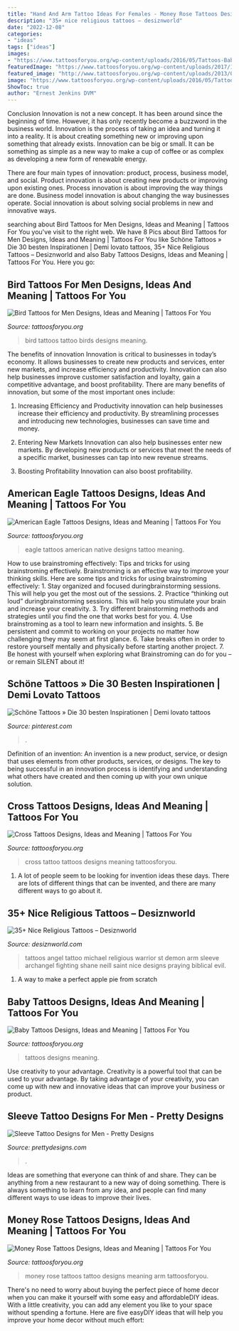 ```yaml
---
title: "Hand And Arm Tattoo Ideas For Females - Money Rose Tattoos Designs, Ideas And Meaning"
description: "35+ nice religious tattoos – desiznworld"
date: "2022-12-08"
categories:
- "ideas"
tags: ["ideas"]
images:
- "https://www.tattoosforyou.org/wp-content/uploads/2016/05/Tattoos-Baby.jpg"
featuredImage: "https://www.tattoosforyou.org/wp-content/uploads/2017/10/Birds-Tattoo-for-Men.jpg"
featured_image: "http://www.tattoosforyou.org/wp-content/uploads/2013/09/Tattoo-Cross-568x1024.jpg"
image: "https://www.tattoosforyou.org/wp-content/uploads/2016/05/Tattoos-Baby.jpg"
ShowToc: true
author: "Ernest Jenkins DVM"
---
```



Conclusion
Innovation is not a new concept. It has been around since the beginning of time. However, it has only recently become a buzzword in the business world.
Innovation is the process of taking an idea and turning it into a reality. It is about creating something new or improving upon something that already exists. Innovation can be big or small. It can be something as simple as a new way to make a cup of coffee or as complex as developing a new form of renewable energy.

There are four main types of innovation: product, process, business model, and social. Product innovation is about creating new products or improving upon existing ones. Process innovation is about improving the way things are done. Business model innovation is about changing the way businesses operate. Social innovation is about solving social problems in new and innovative ways.

	

		
searching about Bird Tattoos for Men Designs, Ideas and Meaning | Tattoos For You you've visit to the right web. We have 8 Pics about Bird Tattoos for Men Designs, Ideas and Meaning | Tattoos For You like Schöne Tattoos » Die 30 besten Inspirationen | Demi lovato tattoos, 35+ Nice Religious Tattoos – Desiznworld and also Baby Tattoos Designs, Ideas and Meaning | Tattoos For You. Here you go:
		
    
## Bird Tattoos For Men Designs, Ideas And Meaning | Tattoos For You

<img loading=lazy src="https://www.tattoosforyou.org/wp-content/uploads/2017/10/Birds-Tattoo-for-Men.jpg" onerror="this.onerror=null;this.src='https://tse1.mm.bing.net/th?id=OIP.7ZGlIjqjoyNioxBQ7iKGBAHaJ3&amp;pid=15.1';" alt="Bird Tattoos for Men Designs, Ideas and Meaning | Tattoos For You">

_Source: tattoosforyou.org_

>bird tattoos tattoo birds designs meaning. 

	

The benefits of innovation
Innovation is critical to businesses in today’s economy. It allows businesses to create new products and services, enter new markets, and increase efficiency and productivity. Innovation can also help businesses improve customer satisfaction and loyalty, gain a competitive advantage, and boost profitability.
There are many benefits of innovation, but some of the most important ones include:

1. Increasing Efficiency and Productivity
innovation can help businesses increase their efficiency and productivity. By streamlining processes and introducing new technologies, businesses can save time and money.

2. Entering New Markets
Innovation can also help businesses enter new markets. By developing new products or services that meet the needs of a specific market, businesses can tap into new revenue streams.

3. Boosting Profitability
Innovation can also boost profitability.

    
## American Eagle Tattoos Designs, Ideas And Meaning | Tattoos For You

<img loading=lazy src="http://www.tattoosforyou.org/wp-content/uploads/2016/03/Native-American-Eagle-Tattoos.jpg" onerror="this.onerror=null;this.src='https://tse2.mm.bing.net/th?id=OIP.2ETwrezi0kKlUqg_w5hxQwHaL5&amp;pid=15.1';" alt="American Eagle Tattoos Designs, Ideas and Meaning | Tattoos For You">

_Source: tattoosforyou.org_

>eagle tattoos american native designs tattoo meaning. 

	

How to use brainstroming effectively: Tips and tricks for using brainstroming effectively.
Brainstroming is an effective way to improve your thinking skills. Here are some tips and tricks for using brainstroming effectively: 1. Stay organized and focused duringbrainstorming sessions. This will help you get the most out of the sessions. 2. Practice “thinking out loud” duringbrainstorming sessions. This will help you stimulate your brain and increase your creativity. 3. Try different brainstorming methods and strategies until you find the one that works best for you. 4. Use brainstroming as a tool to learn new information and insights. 5. Be persistent and commit to working on your projects no matter how challenging they may seem at first glance. 6. Take breaks often in order to restore yourself mentally and physically before starting another project. 7. Be honest with yourself when exploring what Brainstroming can do for you – or remain SILENT about it!

    
## Schöne Tattoos » Die 30 Besten Inspirationen | Demi Lovato Tattoos

<img loading=lazy src="https://i.pinimg.com/736x/f4/96/17/f49617a76b1ca912c1041f51c4a78645.jpg" onerror="this.onerror=null;this.src='https://tse2.mm.bing.net/th?id=OIP.Rj_Jewo7wixydkiIHAGy-wHaJ4&amp;pid=15.1';" alt="Schöne Tattoos » Die 30 besten Inspirationen | Demi lovato tattoos">

_Source: pinterest.com_

>. 

	

Definition of an invention:
An invention is a new product, service, or design that uses elements from other products, services, or designs. The key to being successful in an innovation process is identifying and understanding what others have created and then coming up with your own unique solution.

    
## Cross Tattoos Designs, Ideas And Meaning | Tattoos For You

<img loading=lazy src="http://www.tattoosforyou.org/wp-content/uploads/2013/09/Tattoo-Cross-568x1024.jpg" onerror="this.onerror=null;this.src='https://tse1.mm.bing.net/th?id=OIP.6Sh_5d9wnYSiaSyQ6lNMrgHaNW&amp;pid=15.1';" alt="Cross Tattoos Designs, Ideas and Meaning | Tattoos For You">

_Source: tattoosforyou.org_

>cross tattoo tattoos designs meaning tattoosforyou. 

	

1. A lot of people seem to be looking for invention ideas these days. There are lots of different things that can be invented, and there are many different ways to go about it. 

    
## 35+ Nice Religious Tattoos – Desiznworld

<img loading=lazy src="http://desiznworld.com/wp-content/uploads/2014/11/2713.jpg" onerror="this.onerror=null;this.src='https://tse2.mm.bing.net/th?id=OIP.a_WUDd3kBjIDCJg8IM3OhQHaMW&amp;pid=15.1';" alt="35+ Nice Religious Tattoos – Desiznworld">

_Source: desiznworld.com_

>tattoos angel tattoo michael religious warrior st demon arm sleeve archangel fighting shane neill saint nice designs praying biblical evil. 

	

1. A way to make a perfect apple pie from scratch 

    
## Baby Tattoos Designs, Ideas And Meaning | Tattoos For You

<img loading=lazy src="https://www.tattoosforyou.org/wp-content/uploads/2016/05/Tattoos-Baby.jpg" onerror="this.onerror=null;this.src='https://tse2.mm.bing.net/th?id=OIP.DLGv9uT0Cx0rTDUKaeKalgHaIL&amp;pid=15.1';" alt="Baby Tattoos Designs, Ideas and Meaning | Tattoos For You">

_Source: tattoosforyou.org_

>tattoos designs meaning. 

	

Use creativity to your advantage.
Creativity is a powerful tool that can be used to your advantage. By taking advantage of your creativity, you can come up with new and innovative ideas that can improve your business or product.

    
## Sleeve Tattoo Designs For Men - Pretty Designs

<img loading=lazy src="http://www.prettydesigns.com/wp-content/uploads/2015/01/Stylish-Arm-Tattoo.jpg" onerror="this.onerror=null;this.src='https://tse1.mm.bing.net/th?id=OIP.bb8FAR6m1YqzQXfJPxKBiwHaLG&amp;pid=15.1';" alt="Sleeve Tattoo Designs for Men - Pretty Designs">

_Source: prettydesigns.com_

>. 

	

Ideas are something that everyone can think of and share. They can be anything from a new restaurant to a new way of doing something. There is always something to learn from any idea, and people can find many different ways to use ideas to improve their lives.

    
## Money Rose Tattoos Designs, Ideas And Meaning | Tattoos For You

<img loading=lazy src="https://www.tattoosforyou.org/wp-content/uploads/2016/08/Money-Rose-Tattoo-on-Arm.jpg" onerror="this.onerror=null;this.src='https://tse2.mm.bing.net/th?id=OIP.-3CU4QOWvK0_AafSOYJjlwHaJ4&amp;pid=15.1';" alt="Money Rose Tattoos Designs, Ideas and Meaning | Tattoos For You">

_Source: tattoosforyou.org_

>money rose tattoos tattoo designs meaning arm tattoosforyou. 

	

There's no need to worry about buying the perfect piece of home decor when you can make it yourself with some easy and affordableDIY ideas. With a little creativity, you can add any element you like to your space without spending a fortune. Here are five easyDIY ideas that will help you improve your home decor without much effort: 

